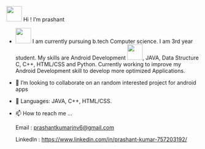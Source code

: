   
  <img src="https://user-images.githubusercontent.com/65275009/111066854-2ea7e900-84e7-11eb-8210-53150438ea0c.gif" width="40" height="40" />  Hi ! I’m prashant 
  
- <img src="https://user-images.githubusercontent.com/65275009/111067239-67e15880-84e9-11eb-803d-998d0e4b2d49.gif" width="40" height="40" /> I am currently pursuing b.tech Computer science. I am 3rd year student.
    My skills are Android Development <img src="https://user-images.githubusercontent.com/65275009/111067237-64e66800-84e9-11eb-93da-c9d8d3338178.gif" width="40" height="40" />, JAVA, Data Structure C, C++, HTML/CSS and Python.
    Currently working to improve my Android Development skill to develop more optimized Applications.
    
- 👯 I’m looking to collaborate on an random interested project for android apps

- 💬 Languages: JAVA, C++, HTML/CSS.
- 📫 How to reach me ...

  Email : prashantkumarjnv6@gmail.com
  
  LinkedIn : https://www.linkedin.com/in/prashant-kumar-757203192/
  
<!---
prashantkumar-cmd/prashantkumar-cmd is a ✨ special ✨ repository because its `README.md` (this file) appears on your GitHub profile.
You can click the Preview link to take a look at your changes.
--->

